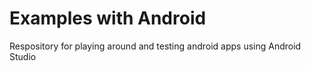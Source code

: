 # Examples with Android
Respository for playing around and testing android apps using Android Studio
